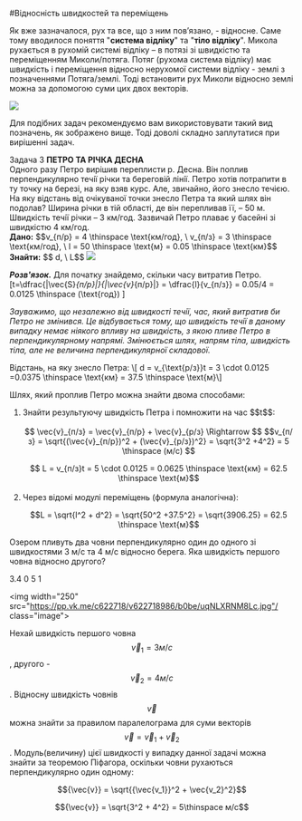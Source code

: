 #Вiдноснiсть швидкостей та перемiщень

Як вже зазначалося, рух та все, що з ним пов’язано, - вiдносне. Саме тому вводилося поняття "<b>система вiдлiку</b>" та "<b>тiло вiдлiку</b>". Микола рухається в рухомiй системi вiдлiку – в потязi зi швидкiстю та перемiщенням <p1>Миколи/потяга</p1>. Потяг (рухома система вiдлiку) має швидкiсть i перемiщення вiдносно нерухомої системи вiдлiку - землi з позначеннями <p1>Потяга/землi</p1>. Тодi встановити рух Миколи вiдносно землi можна за допомогою суми цих двох векторiв.


<img src="https://rawgit.com/chudaol/ed-era-book-physics/master/images/chapter_1/9.png" class="image"/>


Для подiбних задач рекомендуємо вам використовувати такий вид позначень, як зображено вище. Тодi доволi складно заплутатися при вирiшеннi задач.



<div class="task-wrap">
<span class="task">Задача 3</span> <b>ПЕТРО ТА РIЧКА ДЕСНА</b>
<div class="task-text">
Одного разу Петро вирiшив переплисти р. Десна. Вiн поплив перпендикулярно
течiї рiчки та береговiй лiнiї. Петро хотiв потрапити в ту точку на березi, на яку взяв курс. Але, звичайно, його знесло течiєю. На яку вiдстань вiд очiкуваної точки знесло Петра та який шлях вiн подолав? Ширина рiчки в тiй областi, де вiн перепливав її, – 50 м. Швидкiсть течiї рiчки – 3 км/год. Зазвичай Петро плаває у басейнi зi швидкiстю 4 км/год.</br>
<b>Дано:</b> $$v_{п/р} = 4 \thinspace \text{км/год}, \ v_{п/з} = 3 \thinspace \text{км/год}, \ l = 50 \thinspace \text{м} = 0.05 \thinspace \text{км}$$</br>
<b>Знайти:</b> $$ d, \ L$$

<img src="https://rawgit.com/chudaol/ed-era-book-physics/master/images/chapter_1/10.svg" class="image"/>


<b><i>Розв'язок.</i></b> Для початку знайдемо, скiльки часу витратив Петро.
\[t=\dfrac{|\vec{S}_{п/р}|}{|\vec{v}_{п/р}|} = \dfrac{l}{v_{п/з}} = 0.05/4 = 0.0125 \thinspace (\text{год}) \]

<i>Зауважимо, що незалежно вiд швидкостi течiї, час, який витратив би Петро не змiнився. Це вiдбувається тому, що швидкiсть течiї в даному випадку немає нiякого впливу на швидкiсть, з якою пливе Петро в перпендикулярному напрямi. Змiнюється шлях, напрям тiла, швидкiсть тiла, але не величина перпендикулярної складової.</i></br>
<p></p>
Вiдстань, на яку знесло Петра: 
\[ d = v_{\text{р/з}}t = 3 \cdot 0.0125 =0.0375 \thinspace \text{км} = 37.5 \thinspace \text{м}\]

Шлях, який проплив Петро можна знайти двома способами:</br>
<ol>
<li>Знайти результуючу швидкiсть Петра i помножити на час $$t$$:</li></br>


<center> $$ \vec{v}_{п/з} = \vec{v}_{п/р} + \vec{v}_{р/з} \Rightarrow $$
 $$v_{п/з} = \sqrt{(\vec{v}_{п/р})^2 + (\vec{v}_{р/з})^2} = \sqrt{3^2 +4^2} = 5 \thinspace (м/с) $$ </br>
<p> </p>
$$ L = v_{п/з}t = 5 \cdot 0.0125 = 0.0625 \thinspace \text{км} = 62.5 \thinspace \text{м}$$</center></br>

<li>Через вiдомi модулi перемiщень (формула аналогiчна):</li>
<p> </p>
<center>$$L = \sqrt{l^2 + d^2} = \sqrt{50^2 +37.5^2} = \sqrt{3906.25} = 62.5 \thinspace \text{м}$$</center>
</ol>

</div>
</div>


<quiz correctLabel="correct!" incorrectLabel="incorrect!" checkLabel="check ansert">
<question>
<p>Озером пливуть два човни перпендикулярно один до одного зі швидкостями 3 м/с та 4 м/с відносно берега. Яка швидкість першого човна відносно другого?</p>

<answer>3.4</answer>
<answer>0</answer>
<answer correct>5</answer>
<answer>1</answer>
<explanation>

<img width="250" src="https://pp.vk.me/c622718/v622718986/b0be/uqNLXRNM8Lc.jpg"/ class="image">

Нехай швидкість першого човна $$\vec{v}_1 = 3 м/с$$, другого - $$\vec{v}_2 = 4 м/с$$. Відносну швидкість човнів $$\vec{v}$$ можна знайти за правилом паралелограма для суми векторів  $$\vec{v} = \vec{v}_1 + \vec{v}_2$$. Модуль(величину) цієї швидкості у випадку данної задачі можна знайти за теоремою Піфагора, оскільки човни рухаються перпендикулярно один одному:

$${\vec{v}} = \sqrt{{\vec{v_1}}^2 + \vec{v_2}^2}$$


$${\vec{v}} = \sqrt{3^2 + 4^2} = 5\thinspace м/с$$
</explanation>
</question>
</quiz>